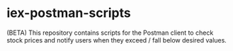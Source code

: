 # iex-postman-scripts
(BETA) This repository contains scripts for the Postman client to check stock prices and notify users when they exceed / fall below desired values.
